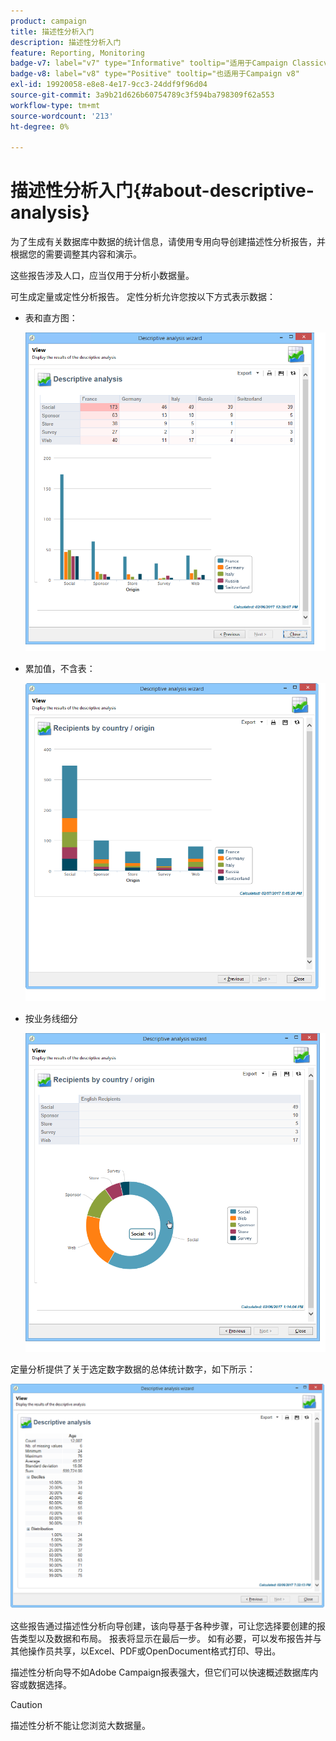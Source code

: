 ```yaml
---
product: campaign
title: 描述性分析入门
description: 描述性分析入门
feature: Reporting, Monitoring
badge-v7: label="v7" type="Informative" tooltip="适用于Campaign Classicv7"
badge-v8: label="v8" type="Positive" tooltip="也适用于Campaign v8"
exl-id: 19920058-e8e8-4e17-9cc3-24ddf9f96d04
source-git-commit: 3a9b21d626b60754789c3f594ba798309f62a553
workflow-type: tm+mt
source-wordcount: '213'
ht-degree: 0%

---
```


# 描述性分析入门{#about-descriptive-analysis}



为了生成有关数据库中数据的统计信息，请使用专用向导创建描述性分析报告，并根据您的需要调整其内容和演示。

这些报告涉及人口，应当仅用于分析小数据量。

可生成定量或定性分析报告。 定性分析允许您按以下方式表示数据：

* 表和直方图：

  ![](assets/reporting_descriptive_sample_1.png)

* 累加值，不含表：

  ![](assets/reporting_descriptive_sample_3.png)

* 按业务线细分

  ![](assets/reporting_descriptive_sample_2.png)

定量分析提供了关于选定数字数据的总体统计数字，如下所示：

![](assets/reporting_descriptive_quantitative_sample.png)

这些报告通过描述性分析向导创建，该向导基于各种步骤，可让您选择要创建的报告类型以及数据和布局。 报表将显示在最后一步。 如有必要，可以发布报告并与其他操作员共享，以Excel、PDF或OpenDocument格式打印、导出。

描述性分析向导不如Adobe Campaign报表强大，但它们可以快速概述数据库内容或数据选择。

>[!CAUTION]
>
>描述性分析不能让您浏览大数据量。
